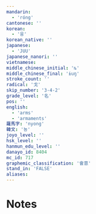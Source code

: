 ```yaml
---
mandarin:
  - 'róng'
cantonese: ''
korean:
  - '융'
korean_native: ''
japanese:
  - 'JUU'
japanese_nanori: ''
vietnamese:
middle_chinese_initial: 'ȵ'
middle_chinese_final: 'ɨuŋ'
stroke_count: ''
radical: '戈'
skip_number: '3-4-2'
grade_level: '名'
pos: ''
english:
  - 'arms'
  - 'armaments'
羅馬字: 'nyong'
韓文: '뇽'
joyo_level: ''
hsk_level: ''
hanmun_edu_level: ''
danayo_id: 8404
mc_id: 717
graphemic_classification: '會意'
stand_in: 'FALSE'
aliases:
---
```


# Notes
